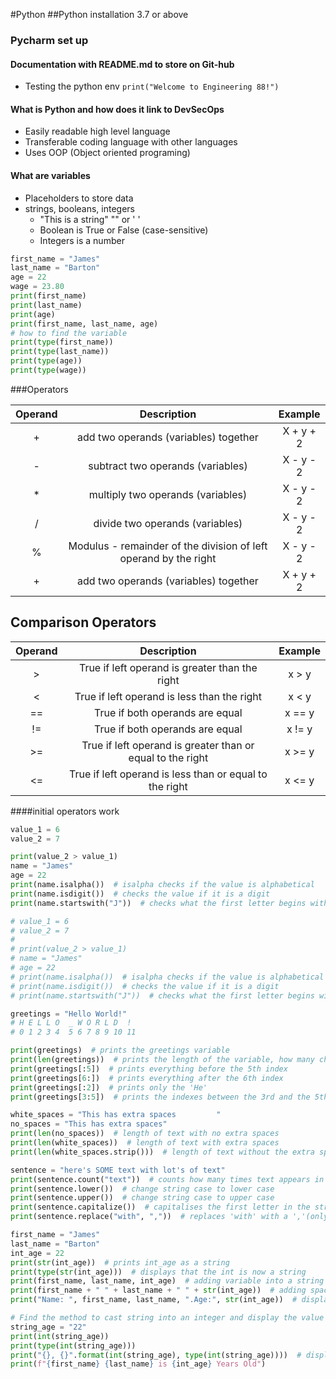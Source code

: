 #Python
##Python installation 3.7 or above
### Pycharm set up
#### Documentation with README.md to store on Git-hub

- Testing the python env `print("Welcome to Engineering 88!")`
#### What is Python and how does it link to DevSecOps
- Easily readable high level language
- Transferable coding language with other languages
- Uses OOP (Object oriented programing)
#### What are variables
- Placeholders to store data
- strings, booleans, integers
    - "This is a string" "" or ' '
    - Boolean is True or False (case-sensitive)
    - Integers is a number    
    
```python
first_name = "James"
last_name = "Barton"
age = 22
wage = 23.80
print(first_name)
print(last_name)
print(age)
print(first_name, last_name, age)
# how to find the variable
print(type(first_name))
print(type(last_name))
print(type(age))
print(type(wage))
```

###Operators

| Operand | Description | Example |
|:---------: |:----------------------------: |:--------: |
| + | add two operands (variables) together| X + y + 2 |
| - | subtract two operands (variables) | X - y - 2 |
| * | multiply two operands (variables) | X - y - 2 |
| / | divide two operands (variables) | X - y - 2 |
| % | Modulus - remainder of the division of left operand by the right | X - y - 2 |
| + | add two operands (variables) together| X + y + 2 |



## Comparison Operators



| Operand | Description | Example |
|:---------: |:----------------------------: |:--------: |
| > | True if left operand is greater than the right| x > y |
| < | True if left operand is less than the right| x < y |
| == | True if both operands are equal | x == y |
| != | True if both operands are equal | x != y |
| >= | True if left operand is greater than or equal to the right| x >= y |
| <= | True if left operand is less than or equal to the right| x <= y |

####initial operators work
```python
value_1 = 6
value_2 = 7

print(value_2 > value_1)
name = "James"
age = 22
print(name.isalpha())  # isalpha checks if the value is alphabetical
print(name.isdigit())  # checks the value if it is a digit
print(name.startswith("J"))  # checks what the first letter begins with
```

```python
# value_1 = 6
# value_2 = 7
#
# print(value_2 > value_1)
# name = "James"
# age = 22
# print(name.isalpha())  # isalpha checks if the value is alphabetical
# print(name.isdigit())  # checks the value if it is a digit
# print(name.startswith("J"))  # checks what the first letter begins with

greetings = "Hello World!"
# H E L L O  _ W O R L D  !
# 0 1 2 3 4  5 6 7 8 9 10 11

print(greetings)  # prints the greetings variable
print(len(greetings))  # prints the length of the variable, how many characters(indexes) are there
print(greetings[:5])  # prints everything before the 5th index
print(greetings[6:])  # prints everything after the 6th index
print(greetings[:2])  # prints only the 'He'
print(greetings[3:5])  # prints the indexes between the 3rd and the 5th

white_spaces = "This has extra spaces         "
no_spaces = "This has extra spaces"
print(len(no_spaces))  # length of text with no extra spaces
print(len(white_spaces))  # length of text with extra spaces
print(len(white_spaces.strip()))  # length of text without the extra spaces

sentence = "here's SOME text with lot's of text"
print(sentence.count("text"))  # counts how many times text appears in the string
print(sentence.lower())  # change string case to lower case
print(sentence.upper())  # change string case to upper case
print(sentence.capitalize())  # capitalises the first letter in the string
print(sentence.replace("with", ","))  # replaces 'with' with a ','(only happens once, if there is more than one 'with', it would not be replaced )

first_name = "James"
last_name = "Barton"
int_age = 22
print(str(int_age))  # prints int_age as a string
print(type(str(int_age)))  # displays that the int is now a string
print(first_name, last_name, int_age)  # adding variable into a string using ','
print(first_name + " " + last_name + " " + str(int_age))  # adding spaces using '+'
print("Name: ", first_name, last_name, ".Age:", str(int_age))  # displays personal details, with the extra string details

# Find the method to cast string into an integer and display the value and the type after conversion
string_age = "22"
print(int(string_age))
print(type(int(string_age)))
print("{}, {}".format(int(string_age), type(int(string_age))))  # displays the string_age as a int, then displays the type value
print(f"{first_name} {last_name} is {int_age} Years Old")
```